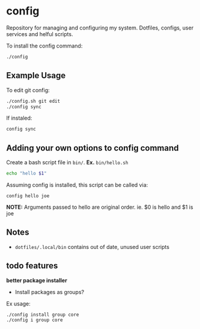 # config

Repository for managing and configuring my system. Dotfiles, configs, user services and helful scripts.

To install the config command:

```bash
./config
```

## Example Usage

To edit git config:

```bash
./config.sh git edit
./config sync
```

If instaled:

```bash
config sync
```

## Adding your own options to config command

Create a bash script file in `bin/`.
**Ex.** `bin/hello.sh`

```bash
echo "hello $1"
```

Assuming config is installed, this script can be called via:

```
config hello joe
```

**NOTE:** Arguments passed to hello are original order. ie. $0 is hello and $1 is joe

## Notes

- `dotfiles/.local/bin` contains out of date, unused user scripts

## todo features

**better package installer**

- Install packages as groups?

Ex usage:

```sh
./config install group core
./config i group core
```
